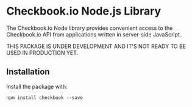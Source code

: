 # Checkbook.io Node.js Library

The Checkbook.io Node library provides convenient access to the Checkbook.io API from
applications written in server-side JavaScript.

THIS PACKAGE IS UNDER DEVELOPMENT AND IT'S NOT READY TO BE USED IN PRODUCTION YET.

## Installation

Install the package with:

    npm install checkbook --save